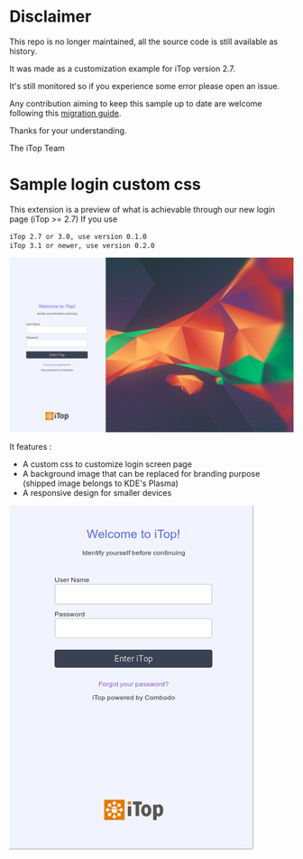 # Disclaimer

This repo is no longer maintained, all the source code is still available as history.

It was made as a customization example for iTop version 2.7.

It's still monitored so if you experience some error please open an issue.

Any contribution aiming to keep this sample up to date are welcome following this [migration guide](https://www.itophub.io/wiki/page?id=latest:install:migration_notes).


Thanks for your understanding.

The iTop Team


# Sample login custom css

This extension is a preview of what is achievable through our new login page (iTop >= 2.7)
If you use
```
iTop 2.7 or 3.0, use version 0.1.0
iTop 3.1 or newer, use version 0.2.0
```

![Preview](docs/preview1.png)

It features :
* A custom css to customize login screen page
* A background image that can be replaced for branding purpose (shipped image belongs to KDE's Plasma)
* A responsive design for smaller devices

![Preview](docs/preview2.png)
